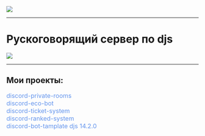![](https://discord.c99.nl/widget/theme-2/550336142160035840.png)<br>
***
# Рускоговорящий сервер по djs<br>
<a href="https://discord.gg/P9C6EU9Ra2"><img src="https://discord.com/api/guilds/889017740185182248/widget.png?style=banner2"></a>
***
## Мои проекты:
<a style="font-size: 16px; color:cornflowerblue; text-decoration: none;" href="https://github.com/va1les/discord-private-rooms" target="_blank">discord-private-rooms</a><br><a style="font-size: 16px; color:cornflowerblue; text-decoration: none;" href="https://github.com/va1les/discord-eco-bot" target="_blank">discord-eco-bot</a><br><a style="font-size: 16px; color:cornflowerblue; text-decoration: none;" href="https://github.com/va1les/discord-ticket-system" target="_blank">discord-ticket-system</a><br><a style="font-size: 16px; color:cornflowerblue; text-decoration: none;" href="https://github.com/va1les/discord-ranked-system" target="_blank">discord-ranked-system</a><br><a style="font-size: 16px; color:cornflowerblue; text-decoration: none;" href="https://github.com/va1les/discord-ranked-system" target="_blank">discord-bot-tamplate djs 14.2.0</a>


